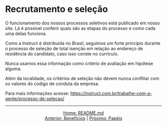 # Recrutamento e seleção

O funcionamento dos nossos processos seletivos está publicado em nosso site. Lá é possível conferir quais são as etapas do processo e como cada uma delas funciona.

Como a Instruct é distribuída no Brasil, seguimos um forte princípio durante o processo de seleção de total isenção em relação ao endereço de residência do candidato, caso isso conste no currículo.

Nunca usamos essa informação como critério de avaliação em hipótese alguma.

Além da localidade, os critérios de seleção não devem nunca conflitar com os valores do código de conduta da empresa.

Para mais informações acesse: https://instruct.com.br/trabalhe-com-a-gente/processo-de-selecao/

---

<div align="center">
    <a href="README.md">Home: README.md</a>
    <br />
    <a href="beneficios.md">Anterior: Benefícios</a> | <a href="papeis.md">Próximo: Papéis</a>
</div>